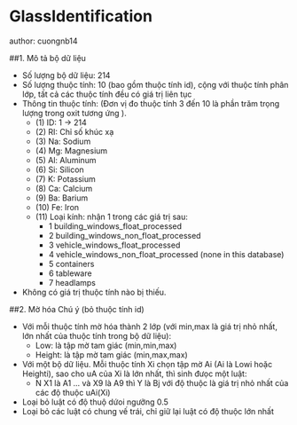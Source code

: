 # GlassIdentification
author: cuongnb14

##1. Mô tả bộ dữ liệu
- Số lượng bộ dữ liệu: 214
- Số lượng thuộc tính: 10 (bao gồm thuộc tính id), cộng với thuộc tính phân lớp, tất cả các thuộc tính đều có giá trị liên tục 
- Thông tin thuộc tính: (Đơn vị đo thuộc tính 3 đến 10 là phần trăm trọng lượng trong oxit tương ứng ).
  - (1) ID: 1 -> 214
  - (2) RI: Chỉ số khúc xạ
  - (3) Na: Sodium
  - (4) Mg: Magnesium
  - (5) Al: Aluminum
  - (6) Si: Silicon
  - (7) K: Potassium
  - (8) Ca: Calcium
  - (9) Ba: Barium
  - (10) Fe: Iron
  - (11) Loại kính: nhận 1 trong các giá trị sau:
    - 1 building_windows_float_processed
    - 2 building_windows_non_float_processed
    - 3 vehicle_windows_float_processed
    - 4 vehicle_windows_non_float_processed (none in this database)
    - 5 containers
    - 6 tableware
    - 7 headlamps
- Không có giá trị thuộc tính nào bị thiếu. 

##2. Mờ hóa
Chú ý (bỏ thuộc tính id)
- Với mỗi thuộc tính mờ hóa thành 2 lớp (với min,max là giá trị nhỏ nhất, lớn nhất của thuộc tính trong bộ dữ liệu):
  - Low: là tập mờ tam giác (min,min,max)
  - Height: là tập mờ tam giác (min,max,max)
- Với một bộ dữ liệu. Mỗi thuộc tính Xi chọn tập mờ Ai (Ai là Lowi hoặc Heighti), sao cho uA của Xi là lớn nhất, thì sinh đưọc một luật:
  - N X1 là A1 ... và X9 là A9 thì Y là Bj với độ thuộc là giá trị nhỏ nhất của các độ thuộc uAi(Xi)
- Loại bỏ luật có độ thuộ dứoi ngưỡng 0.5
- Loại bỏ các luật có chung vế trái, chỉ giữ lại luật có độ thuộc lớn nhất
